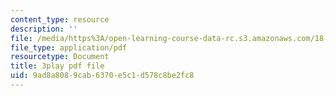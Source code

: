 ```yaml
---
content_type: resource
description: ''
file: /media/https%3A/open-learning-course-data-rc.s3.amazonaws.com/18-02sc-multivariable-calculus-fall-2010/9ad8a8089cab6370e5c1d578c8be2fc8_KnVNFj53Eq4.pdf
file_type: application/pdf
resourcetype: Document
title: 3play pdf file
uid: 9ad8a808-9cab-6370-e5c1-d578c8be2fc8
---
```

